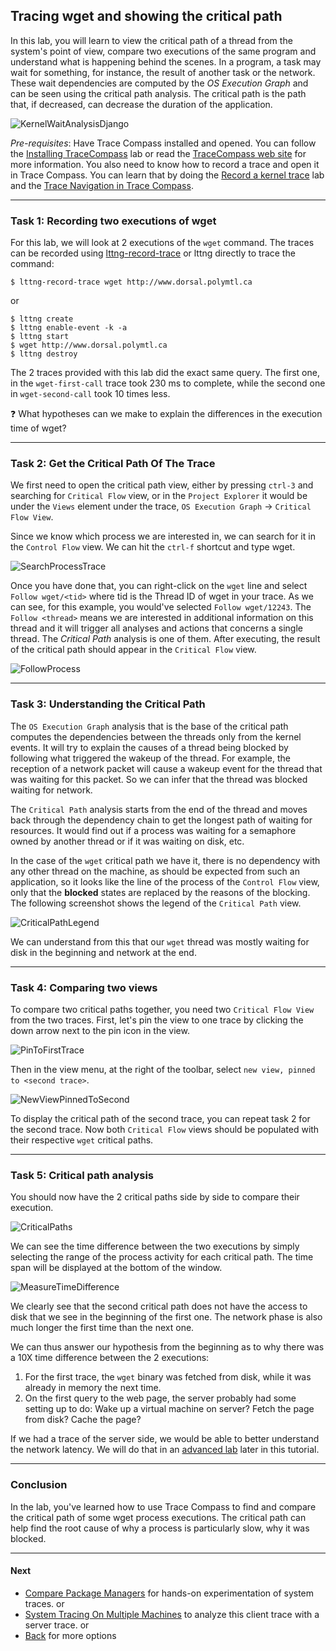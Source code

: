 ## Tracing wget and showing the critical path

In this lab, you will learn to view the critical path of a thread from the system's point of view, compare two executions of the same program and understand what is happening behind the scenes. In a program, a task may wait for something, for instance, the result of another task or the network. These wait dependencies are computed by the *OS Execution Graph* and can be seen using the critical path analysis. The critical path is the path that, if decreased, can decrease the duration of the application.

![KernelWaitAnalysisDjango](screenshots/kernelWaitAnalysisDjango.png "Trace Compass Kernel Wait Analysis")

*Pre-requisites*: Have Trace Compass installed and opened. You can follow the [Installing TraceCompass](../006-installing-tracecompass/) lab or read the [TraceCompass web site](http://tracecompass.org) for more information. You also need to know how to record a trace and open it in Trace Compass. You can learn that by doing the [Record a kernel trace](../003-record-kernel-trace-lttng/) lab and the [Trace Navigation in Trace Compass](../101-analyze-system-trace-in-tracecompass/).

- - -

### Task 1: Recording two executions of wget

For this lab, we will look at 2 executions of the `wget` command. The traces can be recorded using [lttng-record-trace](https://github.com/tahini/lttng-utils)
or lttng directly to trace the command:

```
$ lttng-record-trace wget http://www.dorsal.polymtl.ca
```
or
```
$ lttng create
$ lttng enable-event -k -a
$ lttng start
$ wget http://www.dorsal.polymtl.ca
$ lttng destroy
```

The 2 traces provided with this lab did the exact same query. The first one, in the `wget-first-call` trace took 230 ms to complete, while the second one in `wget-second-call` took 10 times less.

:question: What hypotheses can we make to explain the differences in the execution time of wget?

- - -

### Task 2: Get the Critical Path Of The Trace

We first need to open the critical path view, either by pressing `ctrl-3` and searching for `Critical Flow` view, or in the `Project Explorer` it would be under the `Views` element under the trace, `OS Execution Graph` -> `Critical Flow View`.

Since we know which process we are interested in, we can search for it in the `Control Flow` view. We can hit the `ctrl-f` shortcut and type wget.

![SearchProcessTrace](screenshots/searchProcessTrace.png "Trace Compass Search Process")

Once you have done that, you can right-click on the `wget` line and select `Follow wget/<tid>` where tid is the Thread ID of wget in your trace. As we can see, for this example, you would've selected `Follow wget/12243`. The `Follow <thread>` means we are interested in additional information on this thread and it will trigger all analyses and actions that concerns a single thread. The *Critical Path* analysis is one of them. After executing, the result of the critical path should appear in the `Critical Flow` view.

![FollowProcess](screenshots/followProcess.png "Trace Compass Follow Process")

- - -

### Task 3: Understanding the Critical Path

The `OS Execution Graph` analysis that is the base of the critical path computes the dependencies between the threads only from the kernel events. It will try to explain the causes of a thread being blocked by following what triggered the wakeup of the thread. For example, the reception of a network packet will cause a wakeup event for the thread that was waiting for this packet. So we can infer that the thread was blocked waiting for network.

The `Critical Path` analysis starts from the end of the thread and moves back through the dependency chain to get the longest path of waiting for resources. It would find out if a process was waiting for a semaphore owned by another thread or if it was waiting on disk, etc.

In the case of the `wget` critical path we have it, there is no dependency with any other thread on the machine, as should be expected from such an application, so it looks like the line of the process of the `Control Flow` view, only that the **blocked** states are replaced by the reasons of the blocking. The following screenshot shows the legend of the `Critical Path` view.

![CriticalPathLegend](screenshots/criticalPathLegend.png "Critical Path Legend")

We can understand from this that our `wget` thread was mostly waiting for disk in the beginning and network at the end.

- - -

### Task 4: Comparing two views

To compare two critical paths together, you need two `Critical Flow View` from the two traces. First, let's pin the view to one trace by clicking the down arrow next to the pin icon in the view.

![PinToFirstTrace](screenshots/pinToFirstTrace.png "Trace Compass Pin to First Trace")

Then in the view menu, at the right of the toolbar, select `new view, pinned to <second trace>`.

![NewViewPinnedToSecond](screenshots/newViewPinnedToSecond.png "Trace Compass New View Pinned to Second")

To display the critical path of the second trace, you can repeat task 2 for the second trace. Now both `Critical Flow` views should be populated with their respective `wget` critical paths.

- - -

### Task 5: Critical path analysis

You should now have the 2 critical paths side by side to compare their execution.

![CriticalPaths](screenshots/criticalPaths.png "Trace Compass Critical Paths")

We can see the time difference between the two executions by simply selecting the range of the process activity for each critical path. The time span will be displayed at the bottom of the window.

![MeasureTimeDifference](screenshots/measureTimeDifference.png "Trace Compass Measure Time Difference")

We clearly see that the second critical path does not have the access to disk that we see in the beginning of the first one. The network phase is also much longer the first time than the next one.

We can thus answer our hypothesis from the beginning as to why there was a 10X time difference between the 2 executions:

 1) For the first trace, the `wget` binary was fetched from disk, while it was already in memory the next time.
 2) On the first query to the web page, the server probably had some setting up to do: Wake up a virtual machine on server? Fetch the page from disk? Cache the page?

If we had a trace of the server side, we would be able to better understand the network latency. We will do that in an [advanced lab](../301-tracing-multiple-machines) later in this tutorial.

- - -

### Conclusion

In the lab, you've learned how to use Trace Compass to find and compare the critical path of some wget process executions. The critical path can help find the root cause of why a process is particularly slow, why it was blocked.

- - -

#### Next

* [Compare Package Managers](../103-compare-package-managers) for hands-on experimentation of system traces.
or
* [System Tracing On Multiple Machines](../301-tracing-multiple-machines) to analyze this client trace with a server trace.
or
* [Back](../) for more options
